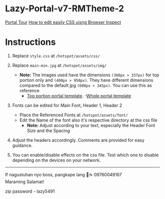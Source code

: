 # Lazy-Portal-v7-RMTheme-2

[Portal Tour](https://1drv.ms/v/s!AudVBigMgximj9IrItSNTz_V5x7s2w?e=oVVk0u)
[How to edit easily CSS uisng Browser Inspect](https://1drv.ms/v/s!AudVBigMgximj8l1UmGUDk6DBBRpPg?e=7xou4Q)



# Instructions

1. Replace `style.css` at `/hotspot/assets/css/`

2. Replace `main-min.jpg` at `/hotspot/assets/img/`
   - **Note:** The Images used have the dimensions ``(380px × 337px)`` for top portion only and ``(400px × 950px)``. They have different dimensions compared to the default jpg ``(600px × 345px)``.
   You can use this as reference 
      - [Top portion portal template](https://www.canva.com/design/DAGIJDVpBbw/-p_QgYGILMwf7lAiWbmQww/view?utm_content=DAGIJDVpBbw&utm_campaign=designshare&utm_medium=link&utm_source=publishsharelink&mode=preview).
      -[Whole portal template](https://www.canva.com/design/DAGJcFIqoeo/R7V45gM_zOol4vwTgUuuUQ/view?utm_content=DAGJcFIqoeo&utm_campaign=designshare&utm_medium=link&utm_source=publishsharelink&mode=preview)

3. Fonts can be edited for Main Font, Header 1, Header 2
   - Place the Referenced Fonts at `/hotspot/assets/font/`
   - Edit the Name of the font also it's respective directory at the css file
     - **Note:** 
     	Adjust according to your text, especially the Header Font Size and the Spacing

4. Adjust the headers accordingly. Comments are provided for easy guidance.

5. You can enable/disable effects on the css file. Test which one to disable depending on the devices on your network.
---

If nagustuhan nyo boss, pangkape lang 🤣☕️ 09760049167  
Maraming Salamat!

zip password - lazy5491
